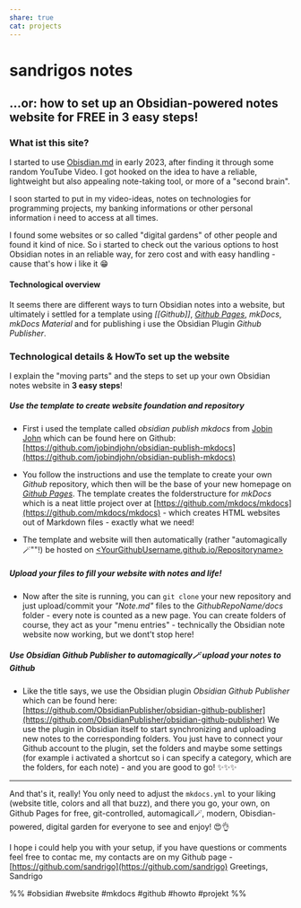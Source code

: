```yaml
---
share: true
cat: projects
---
```

# sandrigos notes
## ...or: how to set up an Obsidian-powered notes website for FREE in 3 easy steps!

### What ist this site?
I started to use [Obisdian.md](http://Obisdian.md) in early 2023, after finding it through some random YouTube Video. I got hooked on the idea to have a reliable, lightweight but also appealing note-taking tool, or more of a "second brain". 

I soon started to put in my video-ideas, notes on technologies for programming projects, my banking informations or other personal information i need to access at all times.

I found some websites or so called "digital gardens" of other people and found it kind of nice. So i started to check out the various options to host Obsidian notes in an reliable way, for zero cost and with easy handling - cause that's how i like it 😁

#### Technological overview
It seems there are different ways to turn Obsidian notes into a website, but ultimately i settled for a template using _[[Github]]_, _[Github Pages](https://pages.github.com/)_, _mkDocs_, _mkDocs Material_ and for publishing i use the Obsidian Plugin _Github Publisher_. 

### Technological details & HowTo set up the website
I explain the "moving parts" and the steps to set up your own Obsidian notes website in __3 easy steps__!

##### Use the template to create website foundation and repository
- First i used the template called _obsidian publish mkdocs_ from [Jobin John](https://github.com/jobindjohn) which can be found here on Github:
	[https://github.com/jobindjohn/obsidian-publish-mkdocs](https://github.com/jobindjohn/obsidian-publish-mkdocs)

- You follow the instructions and use the template to create your own _Github_ repository, which then will be the base of your new homepage on _[Github Pages](https://pages.github.com/)_. The template creates the folderstructure for _mkDocs_ which is a neat little project over at [https://github.com/mkdocs/mkdocs](https://github.com/mkdocs/mkdocs) - which creates HTML websites out of Markdown files - exactly what we need!

- The template and website will then automatically (rather "automagically🪄""!) be hosted on [<YourGithubUsername.github.io/Repositoryname>](<YourGithubUsername.github.io/Repositoryname>)

##### Upload your files to fill your website with notes and life!

- Now after the site is running, you can  `git clone`  your new repository and just upload/commit your _"Note.md"_ files to the _GithubRepoName/docs_ folder - every note is counted as a new page. You can create folders of course, they act as your "menu entries" -  technically the Obsidian note website now working, but we dont't stop here!

##### Use Obsidian Github Publisher to automagically🪄 upload your notes to Github
- Like the title says, we use the Obsidian plugin _Obsidian Github Publisher_  which can be found here:
	[https://github.com/ObsidianPublisher/obsidian-github-publisher](https://github.com/ObsidianPublisher/obsidian-github-publisher)
 We use the plugin in Obsidian itself to start synchronizing and uploading new notes to the corresponding folders. You just have to connect your Github account to the plugin, set the folders and maybe some settings (for example i activated a shortcut so i can specify a category, which are the folders, for each note) - and you are good to go! ✨✨✨

--- 

And that's it, really! You only need to adjust the `mkdocs.yml` to your liking (website title, colors and all that buzz), and there you go, your own, on Github Pages for free, git-controlled, automagicall🪄, modern, Obisdian-powered, digital garden for everyone to see and enjoy! 😍👌

I hope i could help you with your setup, if you have questions or comments feel free to contac me, my contacts are on my Github page - [https://github.com/sandrigo](https://github.com/sandrigo)
Greetings, Sandrigo


%% #obsidian #website #mkdocs #github #howto #projekt %%